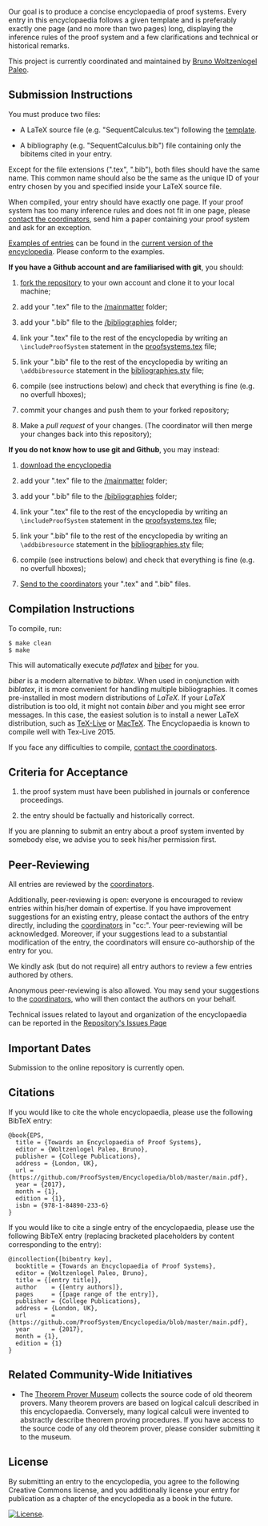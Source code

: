 Our goal is to produce a concise
encyclopaedia of proof systems. Every entry in this encyclopaedia
follows a given template and is preferably exactly one page (and no more than two pages) long,
displaying the inference rules of the proof system and a few
clarifications and technical or historical remarks.

This project is currently coordinated and maintained by [Bruno Woltzenlogel Paleo](http://paleo.woltzenlogel.org).

Submission Instructions
-----------------------

You must produce two files:

* A LaTeX source file (e.g. "SequentCalculus.tex") following the [template](https://github.com/ProofSystem/Encyclopedia/blob/master/Source/Template.tex). 

* A bibliography (e.g. "SequentCalculus.bib") file containing only the bibitems cited in your entry.

Except for the file extensions (".tex", ".bib"), both files should have the same name. This common name should also be the same as the unique ID of your entry chosen by you and specified inside your LaTeX source file.

When compiled, your entry should have exactly one page. If your proof system has too many inference rules and does not fit in one page, please [contact the coordinators](mailto:eps-coordinators@googlegroups.com), send him a paper containing your proof system and ask for an exception.

[Examples of entries](https://github.com/ProofSystem/Encyclopedia/tree/master/Source/mainmatter) can be found in the [current version of the encyclopedia](https://github.com/ProofSystem/Encyclopedia/blob/master/main.pdf?raw=true).
Please conform to the examples.


**If you have a Github account and are familiarised with git**, you should:

1. [fork the repository](https://github.com/ProofSystem/Encyclopedia/fork) to your own account and clone it to your local machine;

2. add your ".tex" file to the [/mainmatter](https://github.com/ProofSystem/Encyclopedia/blob/master/Source/mainmatter) folder;

3. add your ".bib" file to the [/bibliographies](https://github.com/ProofSystem/Encyclopedia/blob/master/Source/bibliographies) folder;

4. link your ".tex" file to the rest of the encyclopedia by writing an ```\includeProofSystem``` statement in the [proofsystems.tex](https://github.com/ProofSystem/Encyclopedia/blob/master/Source/proofsystems.tex) file;

5. link your ".bib" file to the rest of the encyclopedia by writing an ```\addbibresource``` statement in the [bibliographies.sty](https://github.com/ProofSystem/Encyclopedia/blob/master/Source/bibliographies.sty) file;

6. compile (see instructions below) and check that everything is fine (e.g. no overfull hboxes);

7. commit your changes and push them to your forked repository;

8. Make a *pull request* of your changes. (The coordinator will then merge your changes back into this repository); 


**If you do not know how to use git and Github**, you may instead:

1. [download the encyclopedia](https://github.com/ProofSystem/Encyclopedia/zipball/master)

2. add your ".tex" file to the [/mainmatter](https://github.com/ProofSystem/Encyclopedia/blob/master/Source/mainmatter) folder;

3. add your ".bib" file to the [/bibliographies](https://github.com/ProofSystem/Encyclopedia/blob/master/Source/bibliographies) folder;

4. link your ".tex" file to the rest of the encyclopedia by writing an ```\includeProofSystem``` statement in the [proofsystems.tex](https://github.com/ProofSystem/Encyclopedia/blob/master/Source/proofsystems.tex) file;

5. link your ".bib" file to the rest of the encyclopedia by writing an ```\addbibresource``` statement in the [bibliographies.sty](https://github.com/ProofSystem/Encyclopedia/blob/master/Source/bibliographies.sty) file;

6. compile (see instructions below) and check that everything is fine (e.g. no overfull hboxes);

7. [Send to the coordinators](mailto:eps-coordinators@googlegroups.com) your ".tex" and ".bib" files. 


Compilation Instructions
------------------------

To compile, run:

```
$ make clean
$ make
```

This will automatically execute *pdflatex* and [biber](http://biblatex-biber.sourceforge.net) for you. 

*biber* is a modern alternative to *bibtex*. When used in conjunction with *biblatex*, it is more convenient for handling multiple bibliographies. It comes pre-installed in most modern distributions of *LaTeX*. If your *LaTeX* distribution is too old, it might not contain *biber* and you might see error messages. In this case, the easiest solution is to install a newer LaTeX distribution, such as [TeX-Live](https://www.tug.org/texlive/) or [MacTeX](https://www.tug.org/mactex/). The Encyclopaedia is known to compile well with Tex-Live 2015.

If you face any difficulties to compile, [contact the coordinators](mailto:eps-coordinators@googlegroups.com).


Criteria for Acceptance
-----------------------

1. the proof system must have been published in journals or conference proceedings.

2. the entry should be factually and historically correct.

If you are planning to submit an entry about a proof system invented by somebody else, we advise you to seek his/her permission first.


Peer-Reviewing
--------------

All entries are reviewed by the [coordinators](mailto:eps-coordinators@googlegroups.com).

Additionally, peer-reviewing is open: everyone is encouraged to review entries within his/her domain of expertise. If you have improvement suggestions for an existing entry, please contact the authors of the entry directly, including the [coordinators](mailto:eps-coordinators@googlegroups.com) in "cc:". Your peer-reviewing will be acknowledged. Moreover, if your suggestions lead to a substantial modification of the entry, the coordinators will ensure co-authorship of the entry for you.

We kindly ask (but do not require) all entry authors to review a few entries authored by others.

Anonymous peer-reviewing is also allowed. You may send your suggestions to the [coordinators](mailto:eps-coordinators@googlegroups.com), who will then contact the authors on your behalf.

Technical issues related to layout and organization of the encyclopaedia can be reported in the [Repository's Issues Page](https://github.com/ProofSystem/Encyclopedia/issues)

Important Dates
---------------

Submission to the online repository is currently open. 


Citations
---------

If you would like to cite the whole encyclopaedia, please use the following BibTeX entry:

    @book{EPS,
      title = {Towards an Encyclopaedia of Proof Systems},   
      editor = {Woltzenlogel Paleo, Bruno}, 
      publisher = {College Publications}, 
      address = {London, UK},
      url = {https://github.com/ProofSystem/Encyclopedia/blob/master/main.pdf},
      year = {2017},
      month = {1},
      edition = {1},
      isbn = {978-1-84890-233-6}
    }

If you would like to cite a single entry of the encyclopaedia, please use the following BibTeX entry (replacing bracketed placeholders by content corresponding to the entry):

    @incollection{[bibentry key],
      booktitle = {Towards an Encyclopaedia of Proof Systems},
      editor = {Woltzenlogel Paleo, Bruno},
      title = {[entry title]},
      author    = {[entry authors]},
      pages     = {[page range of the entry]}, 
      publisher = {College Publications}, 
      address = {London, UK},
      url       = {https://github.com/ProofSystem/Encyclopedia/blob/master/main.pdf},
      year      = {2017},
      month = {1},
      edition = {1}
    }


Related Community-Wide Initiatives
----------------------------------

* The [Theorem Prover Museum](https://theoremprover-museum.github.io) collects the source code of old theorem provers. Many theorem provers are based on logical calculi described in this encyclopaedia. Conversely, many logical calculi were invented to abstractly describe theorem proving procedures. If you have access to the source code of any old theorem prover, please consider submitting it to the museum.

License
-------

By submitting an entry to the encyclopedia, you agree to the following Creative Commons license, and you additionally license your entry for publication as a chapter of the encyclopedia as a book in the future.

[![License](http://i.creativecommons.org/l/by-nc-sa/3.0/88x31.png)](http://creativecommons.org/licenses/by-nc-sa/3.0/deed.en_US).
